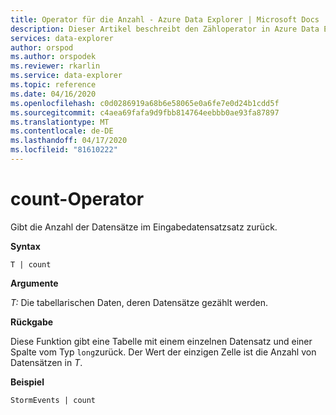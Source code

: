 ```yaml
---
title: Operator für die Anzahl - Azure Data Explorer | Microsoft Docs
description: Dieser Artikel beschreibt den Zähloperator in Azure Data Explorer.
services: data-explorer
author: orspod
ms.author: orspodek
ms.reviewer: rkarlin
ms.service: data-explorer
ms.topic: reference
ms.date: 04/16/2020
ms.openlocfilehash: c0d0286919a68b6e58065e0a6fe7e0d24b1cdd5f
ms.sourcegitcommit: c4aea69fafa9d9fbb814764eebbb0ae93fa87897
ms.translationtype: MT
ms.contentlocale: de-DE
ms.lasthandoff: 04/17/2020
ms.locfileid: "81610222"
---
```

# <a name="count-operator"></a>count-Operator

Gibt die Anzahl der Datensätze im Eingabedatensatzsatz zurück.

**Syntax**

`T | count`

**Argumente**

*T:* Die tabellarischen Daten, deren Datensätze gezählt werden.

**Rückgabe**

Diese Funktion gibt eine Tabelle mit einem einzelnen Datensatz und einer Spalte vom Typ `long`zurück. Der Wert der einzigen Zelle ist die Anzahl von Datensätzen in *T*. 

**Beispiel**

```kusto
StormEvents | count
```
